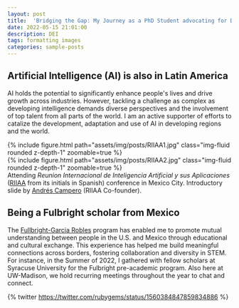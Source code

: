```yaml
---
layout: post
title:  'Bridging the Gap: My Journey as a PhD Student advocating for DEI in Computer Science'
date: 2022-05-15 21:01:00
description: DEI
tags: formatting images
categories: sample-posts
---
```

## Artificial Intelligence (AI) is also in Latin America
AI holds the potential to significantly enhance people's lives and drive growth across industries. However, tackling a challenge as complex as developing intelligence demands diverse perspectives and the involvement of top talent from all parts of the world. I am an active supporter of efforts to catalize the development, adaptation and use of AI in developing regions and the world.

<div class="row mt-3">
    <div class="col-sm mt-3 mt-md-0">
        {% include figure.html path="assets/img/posts/RIIAA1.jpg" class="img-fluid rounded z-depth-1" zoomable=true %}
    </div>
    <div class="col-sm mt-3 mt-md-0">
        {% include figure.html path="assets/img/posts/RIIAA2.jpg" class="img-fluid rounded z-depth-1" zoomable=true %}
    </div>
</div>
<div class="caption">
    Attending <i>Reunion Internacional de Inteligencia Artificial y sus Aplicaciones</i> (<a href="https://www.riiaa.org/">RIIAA</a> from its initials in Spanish) conference in Mexico City. Introductory slide by <a href="https://andrescampero.mit.edu/">Andr&eacute;s Campero</a> (RIIAA Co-founder).
</div>

## Being a Fulbright scholar from Mexico
The <a href="https://www.comexus.org.mx/">Fullbright-Garcia Robles</a> program has enabled me to promote mutual understanding between people in the U.S. and Mexico through educational and cultural exchange. This experience has helped me build meaningful connections across borders, fostering collaboration and diversity in STEM. For instance, in the Summer of 2022, I gathered with fellow scholars at Syracuse University for the Fulbright pre-academic program. Also here at UW-Madison, we hold recurring meetings throughout the year to chat and connect.

{% twitter https://twitter.com/rubygems/status/1560384847859834886 %}